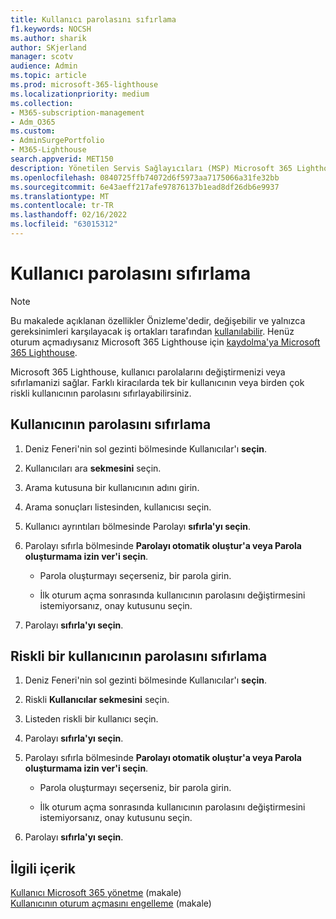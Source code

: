 ```yaml
---
title: Kullanıcı parolasını sıfırlama
f1.keywords: NOCSH
ms.author: sharik
author: SKjerland
manager: scotv
audience: Admin
ms.topic: article
ms.prod: microsoft-365-lighthouse
ms.localizationpriority: medium
ms.collection:
- M365-subscription-management
- Adm_O365
ms.custom:
- AdminSurgePortfolio
- M365-Lighthouse
search.appverid: MET150
description: Yönetilen Servis Sağlayıcıları (MSP) Microsoft 365 Lighthouse kullanıcı parolasını sıfırlamayı öğrenin.
ms.openlocfilehash: 0840725ffb74072d6f5973aa7175066a31fe32bb
ms.sourcegitcommit: 6e43aeff217afe97876137b1ead8df26db6e9937
ms.translationtype: MT
ms.contentlocale: tr-TR
ms.lasthandoff: 02/16/2022
ms.locfileid: "63015312"
---
```

# <a name="reset-user-password"></a>Kullanıcı parolasını sıfırlama

> [!NOTE]
> Bu makalede açıklanan özellikler Önizleme'dedir, değişebilir ve yalnızca gereksinimleri karşılayacak iş ortakları tarafından [kullanılabilir](m365-lighthouse-requirements.md). Henüz oturum açmadıysanız Microsoft 365 Lighthouse için [kaydolma'ya Microsoft 365 Lighthouse](m365-lighthouse-sign-up.md).

Microsoft 365 Lighthouse, kullanıcı parolalarını değiştirmenizi veya sıfırlamanizi sağlar. Farklı kiracılarda tek bir kullanıcının veya birden çok riskli kullanıcının parolasını sıfırlayabilirsiniz.

## <a name="reset-a-password-for-a-user"></a>Kullanıcının parolasını sıfırlama

1. Deniz Feneri'nin sol gezinti bölmesinde Kullanıcılar'ı **seçin**.

2. Kullanıcıları ara **sekmesini** seçin.

3. Arama kutusuna bir kullanıcının adını girin.

4. Arama sonuçları listesinden, kullanıcısı seçin.

5. Kullanıcı ayrıntıları bölmesinde Parolayı **sıfırla'yı seçin**.

6. Parolayı sıfırla bölmesinde **Parolayı otomatik oluştur'a veya Parola** **oluşturmama izin ver'i seçin**.

    - Parola oluşturmayı seçerseniz, bir parola girin.

    - İlk oturum açma sonrasında kullanıcının parolasını değiştirmesini istemiyorsanız, onay kutusunu seçin.

7. Parolayı **sıfırla'yı seçin**.

## <a name="reset-a-password-for-a-risky-user"></a>Riskli bir kullanıcının parolasını sıfırlama

1. Deniz Feneri'nin sol gezinti bölmesinde Kullanıcılar'ı **seçin**.

2. Riskli **Kullanıcılar sekmesini** seçin.

3. Listeden riskli bir kullanıcı seçin.

4. Parolayı **sıfırla'yı seçin**.

5. Parolayı sıfırla bölmesinde **Parolayı otomatik oluştur'a veya Parola** **oluşturmama izin ver'i seçin**.

   - Parola oluşturmayı seçerseniz, bir parola girin.

   - İlk oturum açma sonrasında kullanıcının parolasını değiştirmesini istemiyorsanız, onay kutusunu seçin.

6. Parolayı **sıfırla'yı seçin**.

## <a name="related-content"></a>İlgili içerik

[Kullanıcı Microsoft 365 yönetme](../enterprise/manage-microsoft-365-accounts.md) (makale)\
[Kullanıcının oturum açmasını engelleme](m365-lighthouse-block-user-signin.md) (makale)
